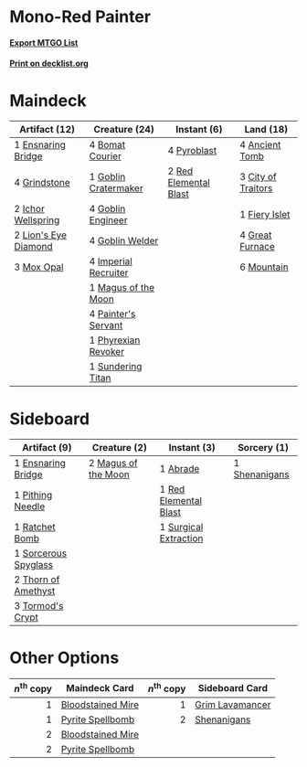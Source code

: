 # Mono-Red Painter

#### [Export MTGO List](../collection/Mono-Red%20Painter/Mono-Red%20Painter.txt)
#### [Print on decklist.org](http://decklist.org/?deckmain=4%09Ancient%20Tomb%0A4%09Bomat%20Courier%0A3%09City%20of%20Traitors%0A1%09Ensnaring%20Bridge%0A1%09Fiery%20Islet%0A1%09Goblin%20Cratermaker%0A4%09Goblin%20Engineer%0A4%09Goblin%20Welder%0A4%09Great%20Furnace%0A4%09Grindstone%0A2%09Ichor%20Wellspring%0A4%09Imperial%20Recruiter%0A2%09Lion's%20Eye%20Diamond%0A1%09Magus%20of%20the%20Moon%0A6%09Mountain%0A3%09Mox%20Opal%0A4%09Painter's%20Servant%0A1%09Phyrexian%20Revoker%0A4%09Pyroblast%0A2%09Red%20Elemental%20Blast%0A1%09Sundering%20Titan&deckside=1%09Abrade%0A1%09Ensnaring%20Bridge%0A2%09Magus%20of%20the%20Moon%0A1%09Pithing%20Needle%0A1%09Ratchet%20Bomb%0A1%09Red%20Elemental%20Blast%0A1%09Shenanigans%0A1%09Sorcerous%20Spyglass%0A1%09Surgical%20Extraction%0A2%09Thorn%20of%20Amethyst%0A3%09Tormod's%20Crypt)
# Maindeck

|                                        Artifact (12)                                        |                                         Creature (24)                                         |                                         Instant (6)                                         |                                         Land (18)                                         |
|---------------------------------------------------------------------------------------------|-----------------------------------------------------------------------------------------------|---------------------------------------------------------------------------------------------|-------------------------------------------------------------------------------------------|
|1 [Ensnaring Bridge](http://gatherer.wizards.com/Pages/Card/Details.aspx?multiverseid=15866) |4 [Bomat Courier](http://gatherer.wizards.com/Pages/Card/Details.aspx?multiverseid=417772)     |4 [Pyroblast](http://gatherer.wizards.com/Pages/Card/Details.aspx?multiverseid=4083)         |4 [Ancient Tomb](http://gatherer.wizards.com/Pages/Card/Details.aspx?multiverseid=409567)  |
|4 [Grindstone](http://gatherer.wizards.com/Pages/Card/Details.aspx?multiverseid=425810)      |1 [Goblin Cratermaker](http://gatherer.wizards.com/Pages/Card/Details.aspx?multiverseid=452853)|2 [Red Elemental Blast](http://gatherer.wizards.com/Pages/Card/Details.aspx?multiverseid=814)|3 [City of Traitors](http://gatherer.wizards.com/Pages/Card/Details.aspx?multiverseid=6168)|
|2 [Ichor Wellspring](http://gatherer.wizards.com/Pages/Card/Details.aspx?multiverseid=389551)|4 [Goblin Engineer](http://gatherer.wizards.com/Pages/Card/Details.aspx?multiverseid=464077)   |                                                                                             |1 [Fiery Islet](http://gatherer.wizards.com/Pages/Card/Details.aspx?multiverseid=464187)   |
|2 [Lion's Eye Diamond](http://gatherer.wizards.com/Pages/Card/Details.aspx?multiverseid=3255)|4 [Goblin Welder](http://gatherer.wizards.com/Pages/Card/Details.aspx?multiverseid=389537)     |                                                                                             |4 [Great Furnace](http://gatherer.wizards.com/Pages/Card/Details.aspx?multiverseid=389542) |
|3 [Mox Opal](http://gatherer.wizards.com/Pages/Card/Details.aspx?multiverseid=397719)        |4 [Imperial Recruiter](http://gatherer.wizards.com/Pages/Card/Details.aspx?multiverseid=442125)|                                                                                             |6 [Mountain](http://gatherer.wizards.com/Pages/Card/Details.aspx?multiverseid=439859)      |
|                                                                                             |1 [Magus of the Moon](http://gatherer.wizards.com/Pages/Card/Details.aspx?multiverseid=136152) |                                                                                             |                                                                                           |
|                                                                                             |4 [Painter's Servant](http://gatherer.wizards.com/Pages/Card/Details.aspx?multiverseid=420607) |                                                                                             |                                                                                           |
|                                                                                             |1 [Phyrexian Revoker](http://gatherer.wizards.com/Pages/Card/Details.aspx?multiverseid=383343) |                                                                                             |                                                                                           |
|                                                                                             |1 [Sundering Titan](http://gatherer.wizards.com/Pages/Card/Details.aspx?multiverseid=442222)   |                                                                                             |                                                                                           |


# Sideboard

|                                         Artifact (9)                                          |                                         Creature (2)                                         |                                          Instant (3)                                           |                                      Sorcery (1)                                       |
|-----------------------------------------------------------------------------------------------|----------------------------------------------------------------------------------------------|------------------------------------------------------------------------------------------------|----------------------------------------------------------------------------------------|
|1 [Ensnaring Bridge](http://gatherer.wizards.com/Pages/Card/Details.aspx?multiverseid=15866)   |2 [Magus of the Moon](http://gatherer.wizards.com/Pages/Card/Details.aspx?multiverseid=136152)|1 [Abrade](http://gatherer.wizards.com/Pages/Card/Details.aspx?multiverseid=430772)             |1 [Shenanigans](http://gatherer.wizards.com/Pages/Card/Details.aspx?multiverseid=464095)|
|1 [Pithing Needle](http://gatherer.wizards.com/Pages/Card/Details.aspx?multiverseid=129526)    |                                                                                              |1 [Red Elemental Blast](http://gatherer.wizards.com/Pages/Card/Details.aspx?multiverseid=814)   |                                                                                        |
|1 [Ratchet Bomb](http://gatherer.wizards.com/Pages/Card/Details.aspx?multiverseid=370623)      |                                                                                              |1 [Surgical Extraction](http://gatherer.wizards.com/Pages/Card/Details.aspx?multiverseid=397706)|                                                                                        |
|1 [Sorcerous Spyglass](http://gatherer.wizards.com/Pages/Card/Details.aspx?multiverseid=435407)|                                                                                              |                                                                                                |                                                                                        |
|2 [Thorn of Amethyst](http://gatherer.wizards.com/Pages/Card/Details.aspx?multiverseid=140166) |                                                                                              |                                                                                                |                                                                                        |
|3 [Tormod's Crypt](http://gatherer.wizards.com/Pages/Card/Details.aspx?multiverseid=389723)    |                                                                                              |                                                                                                |                                                                                        |


# Other Options

|*n*<sup>th</sup> copy|                                       Maindeck Card                                        |*n*<sup>th</sup> copy|                                      Sideboard Card                                      |
|--------------------:|--------------------------------------------------------------------------------------------|--------------------:|------------------------------------------------------------------------------------------|
|                    1|[Bloodstained Mire](http://gatherer.wizards.com/Pages/Card/Details.aspx?multiverseid=405094)|                    1|[Grim Lavamancer](http://gatherer.wizards.com/Pages/Card/Details.aspx?multiverseid=430589)|
|                    1|[Pyrite Spellbomb](http://gatherer.wizards.com/Pages/Card/Details.aspx?multiverseid=442796) |                    2|[Shenanigans](http://gatherer.wizards.com/Pages/Card/Details.aspx?multiverseid=464095)    |
|                    2|[Bloodstained Mire](http://gatherer.wizards.com/Pages/Card/Details.aspx?multiverseid=405094)|                     |                                                                                          |
|                    2|[Pyrite Spellbomb](http://gatherer.wizards.com/Pages/Card/Details.aspx?multiverseid=442796) |                     |                                                                                          |

